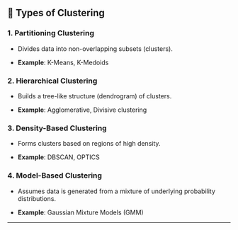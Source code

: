 ## 🔢 **Types of Clustering**

### 1. **Partitioning Clustering**

- Divides data into non-overlapping subsets (clusters).
    
- **Example**: K-Means, K-Medoids
    

### 2. **Hierarchical Clustering**

- Builds a tree-like structure (dendrogram) of clusters.
    
- **Example**: Agglomerative, Divisive clustering
    

### 3. **Density-Based Clustering**

- Forms clusters based on regions of high density.
    
- **Example**: DBSCAN, OPTICS
    

### 4. **Model-Based Clustering**

- Assumes data is generated from a mixture of underlying probability distributions.
    
- **Example**: Gaussian Mixture Models (GMM)
    

---

